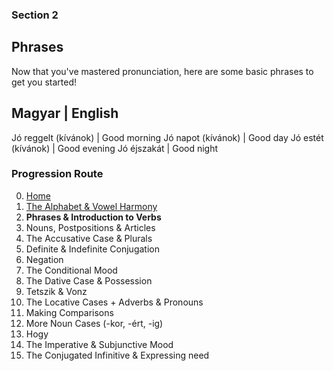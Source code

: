 ### Section 2

## Phrases

Now that you've mastered pronunciation, here are some basic phrases to get you started!

Magyar         |        English
--------------------------------
Jó reggelt  (kívánok) | Good morning
Jó napot    (kívánok) | Good day
Jó estét    (kívánok) | Good evening
Jó éjszakát           | Good night


### Progression Route

0. [Home](/README.md)
1. [The Alphabet & Vowel Harmony](README.md)
2. **Phrases & Introduction to Verbs**
3. Nouns, Postpositions & Articles
4. The Accusative Case & Plurals
5. Definite & Indefinite Conjugation
6. Negation
7. The Conditional Mood
8. The Dative Case & Possession
9. Tetszik & Vonz
10. The Locative Cases + Adverbs & Pronouns
11. Making Comparisons
12. More Noun Cases (-kor, -ért, -ig)
13. Hogy
14. The Imperative & Subjunctive Mood
15. The Conjugated Infinitive & Expressing need
